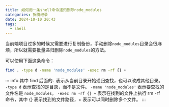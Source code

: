 ```yaml
---
title: 如何用一条shell命令递归删除node_modules
categories: 折腾纪录
date: 2024-10-10 20:43
tags:
  - shell
---
```


当前端项目过多的时候又需要进行复制备份，手动删除`node_modules`目录会很麻烦，所以就需要批量递归删除`node_modules`的方法。

可以使用下面这条命令：

```bash
find . -type d -name 'node_modules' -exec rm -rf {} +
```

::: info
其中 find 后面的`.` 表示从当前目录开始递归查找，也可以改成其他目录。
`-type d` 表示查找的是目录，而不是文件。
`-name 'node_modules'` 表示要查找的文件名是 `node_modules`。
`-exec rm -rf {} +` 表示在找到的文件上执行 rm -rf 命令，其中 {} 表示找到的文件路径，+ 表示可以同时删除多个文件。
:::
